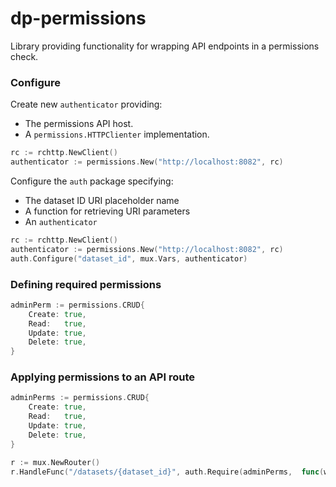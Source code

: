 # dp-permissions
Library providing functionality for wrapping API endpoints in a permissions check.

### Configure
Create new `authenticator` providing:
 - The permissions API host. 
 - A `permissions.HTTPClienter` implementation.

```go
rc := rchttp.NewClient()
authenticator := permissions.New("http://localhost:8082", rc)
```

Configure the `auth` package specifying:
 - The dataset ID URI placeholder name
 - A function for retrieving URI parameters
 - An `authenticator`

```go
rc := rchttp.NewClient()
authenticator := permissions.New("http://localhost:8082", rc)
auth.Configure("dataset_id", mux.Vars, authenticator)
```

### Defining required permissions

```go
adminPerm := permissions.CRUD{
    Create: true,
    Read:   true,
    Update: true,
    Delete: true,
}
````

### Applying permissions to an API route

```go
adminPerms := permissions.CRUD{
    Create: true,
    Read:   true,
    Update: true,
    Delete: true,
}

r := mux.NewRouter()
r.HandleFunc("/datasets/{dataset_id}", auth.Require(adminPerms,  func(w http.ResponseWriter, r *http.Request) { ... }))
```